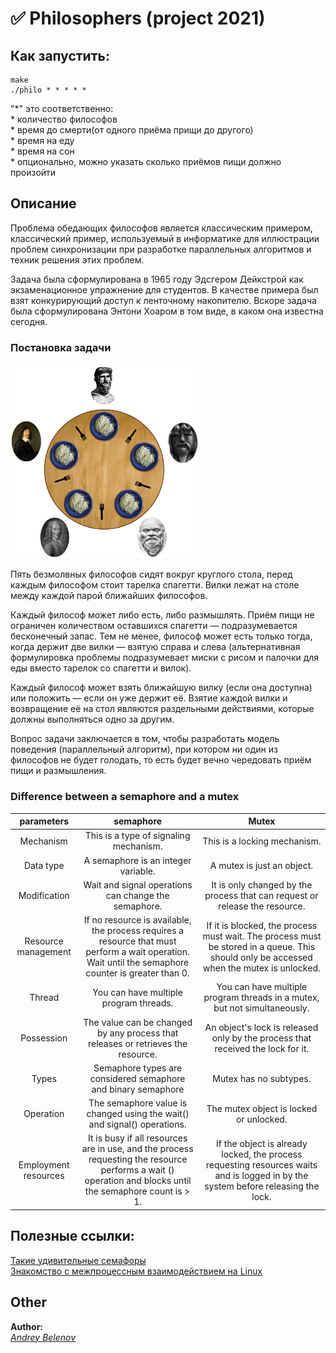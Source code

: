 # :white_check_mark: Philosophers (project 2021)

## Как запустить:
```
make
./philo * * * * *
```
"*" это соответственно: <br>
\* количество философов <br>
\* время до смерти(от одного приёма прищи до другого) <br>
\* время на еду <br>
\* время на сон <br>
\* опционально, можно указать сколько приёмов пищи должно произойти <br>

## Описание
Проблема обедающих философов является классическим примером, классический пример, используемый в информатике для иллюстрации проблем синхронизации при разработке параллельных алгоритмов и техник решения этих проблем.

Задача была сформулирована в 1965 году Эдсгером Дейкстрой как экзаменационное упражнение для студентов. В качестве примера был взят конкурирующий доступ к ленточному накопителю. Вскоре задача была сформулирована Энтони Хоаром в том виде, в каком она известна сегодня.
### Постановка задачи
<img src="https://github.com/markveligod/philosophers-/raw/master/img/1.png" width="300">  
  
Пять безмолвных философов сидят вокруг круглого стола, перед каждым философом стоит тарелка спагетти. Вилки лежат на столе между каждой парой ближайших философов.

Каждый философ может либо есть, либо размышлять. Приём пищи не ограничен количеством оставшихся спагетти — подразумевается бесконечный запас. Тем не менее, философ может есть только тогда, когда держит две вилки — взятую справа и слева (альтернативная формулировка проблемы подразумевает миски с рисом и палочки для еды вместо тарелок со спагетти и вилок).

Каждый философ может взять ближайшую вилку (если она доступна) или положить — если он уже держит её. Взятие каждой вилки и возвращение её на стол являются раздельными действиями, которые должны выполняться одно за другим.

Вопрос задачи заключается в том, чтобы разработать модель поведения (параллельный алгоритм), при котором ни один из философов не будет голодать, то есть будет вечно чередовать приём пищи и размышления. 
  
### Difference between a semaphore and a mutex
|parameters|semaphore|Mutex|
|:--------:|:-------:|:---:|
|Mechanism|This is a type of signaling mechanism.|This is a locking mechanism.|
|Data type|A semaphore is an integer variable.|A mutex is just an object.|
|Modification|Wait and signal operations can change the semaphore.|It is only changed by the process that can request or release the resource.|
|Resource management|If no resource is available, the process requires a resource that must perform a wait operation. Wait until the semaphore counter is greater than 0.|If it is blocked, the process must wait. The process must be stored in a queue. This should only be accessed when the mutex is unlocked.|
|Thread|You can have multiple program threads.|You can have multiple program threads in a mutex, but not simultaneously.|
|Possession|The value can be changed by any process that releases or retrieves the resource.|An object's lock is released only by the process that received the lock for it.|  
|Types|Semaphore types are considered semaphore and binary semaphore|Mutex has no subtypes.|
|Operation|The semaphore value is changed using the wait() and signal() operations.|The mutex object is locked or unlocked.|
|Employment resources|It is busy if all resources are in use, and the process requesting the resource performs a wait () operation and blocks until the semaphore count is > 1.|If the object is already locked, the process requesting resources waits and is logged in by the system before releasing the lock.|

## Полезные ссылки:
[Такие удивительные семафоры](https://habr.com/ru/post/261273/)  
[Знакомство с межпроцессным взаимодействием на Linux](https://habr.com/ru/post/122108/)  
  
## Other
**Author:**  
*[Andrey Belenov](https://github.com/luchikAR)*
